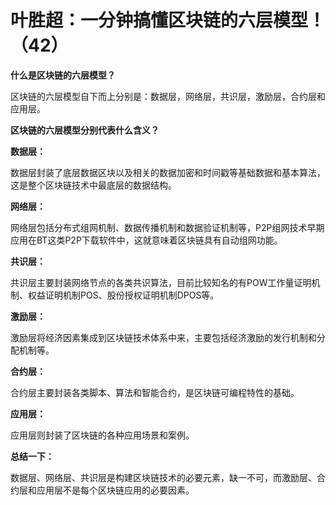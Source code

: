 # 叶胜超：一分钟搞懂区块链的六层模型！（42）

**什么是区块链的六层模型？**



区块链的六层模型自下而上分别是：数据层，网络层，共识层，激励层，合约层和应用层。



**区块链的六层模型分别代表什么含义？**



**数据层：**



数据层封装了底层数据区块以及相关的数据加密和时间戳等基础数据和基本算法，这是整个区块链技术中最底层的数据结构。



**网络层：**



网络层包括分布式组网机制、数据传播机制和数据验证机制等，P2P组网技术早期应用在BT这类P2P下载软件中，这就意味着区块链具有自动组网功能。



**共识层：**



共识层主要封装网络节点的各类共识算法，目前比较知名的有POW工作量证明机制、权益证明机制POS、股份授权证明机制DPOS等。



**激励层：**



激励层将经济因素集成到区块链技术体系中来，主要包括经济激励的发行机制和分配机制等。



**合约层：**



合约层主要封装各类脚本、算法和智能合约，是区块链可编程特性的基础。



**应用层：**



应用层则封装了区块链的各种应用场景和案例。



**总结一下：**



数据层、网络层、共识层是构建区块链技术的必要元素，缺一不可，而激励层、合约层和应用层不是每个区块链应用的必要因素。
